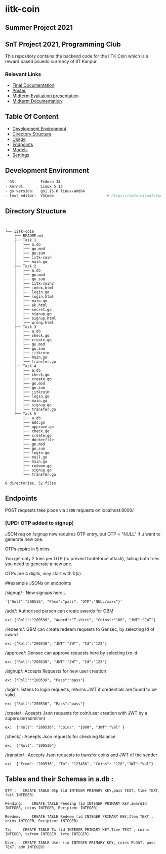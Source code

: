 # iitk-coin

## **Summer Project 2021**

## **SnT Project 2021, Programming Club**

This repository contains the backend code for the IITK Coin which is a reward based psuedo currency of IIT Kanpur.

### Relevant Links

- [Final Documentation](https://docs.google.com/document/d/1EeWv3Scq-kA00V1FJrz0wNHvRIWpM0l7oqCeJ1PEay8/edit?usp=sharing)
- [Poster](https://drive.google.com/file/d/1Iy7P4NNJWoIywhW9lNcm_IeZctU2mKc4/view?usp=sharing)
- [Midterm Evaluation presentation](https://docs.google.com/presentation/d/1kriN-7A3v1RlXUDL5NETX3roJKRMJInptkWofIxY8dg/edit?usp=sharing)
- [Midterm Documentation](https://docs.google.com/document/d/1bvOWH4k0U-l2pQ1jLWIDzOkJ2wbHNW4jJw7tMWkUV6o/edit?usp=sharing)

## Table Of Content

- [Development Environment](#development-environment)
- [Directory Structure](#directory-structure)
- [Usage](#usage)
- [Endpoints](#endpoints)
- [Models](#models)
- [Settings](#settings)

## Development Environment

```bash
- OS:           Fedora 34
- Kernel:       Linux 5.13 
- go version:   go1.16.6 linux/amd64    
- text editor:  VSCode    	                  # https://code.visualstudio.com/download
```

## Directory Structure

```


└── iitk-coin
    ├── README.md
    ├── Task 1
    │   ├── a.db
    │   ├── go.mod
    │   ├── go.sum
    │   ├── iitk-coin
    │   └── main.go
    ├── Task 2
    │   ├── a.db
    │   ├── go.mod
    │   ├── go.sum
    │   ├── iitk-coin2
    │   ├── index.html
    │   ├── login.go
    │   ├── login.html
    │   ├── main.go
    │   ├── ok.html
    │   ├── secret.go
    │   ├── signup.go
    │   ├── signup.html
    │   └── wrong.html
    ├── Task 3
    │   ├── a.db
    │   ├── check.go
    │   ├── create.go
    │   ├── go.mod
    │   ├── go.sum
    │   ├── iitkcoin
    │   ├── main.go
    │   └── transfer.go
    ├── Task 4
    │   ├── a.db
    │   ├── check.go
    │   ├── create.go
    │   ├── go.mod
    │   ├── go.sum
    │   ├── iitkcoin
    │   ├── login.go
    │   ├── main.go
    │   ├── signup.go
    │   └── transfer.go
    └── Task 5
        ├── a.db
        ├── add.go
        ├── approve.go
        ├── check.go
        ├── create.go
        ├── dockerfile
        ├── go.mod
        ├── go.sum
        ├── login.go
        ├── mail.go
        ├── main.go
        ├── redeem.go
        ├── signup.go
        └── transfer.go

6 directories, 52 files
```

## Endpoints

POST requests take place via `JSON` requests on localhost:8000/

 

### [UPD: OTP added to signup]

JSON req on /signup now requires OTP entry, put OTP = "NULL" if u want to generate new one.

OTPs expire in 5 mins. 

You get only 2 tries per OTP (to prevent bruteforce attack), failing both tries you need to generate a new one.

OTPs are 4 digits, may start with 0(s).




##example JSONs on endpoints 

/signup/ : New signups here...
```
'{"Roll":"200536", "Pass":"pass", "OTP":"NULL/xxxx"}'
```



/add/: Authorised person can create awards for GBM

```
ex: {"Roll":"200536", "Award":"T-shirt", "Coins":"100", "JWT":"JWT"}

```



/redeem/: GBM can create redeem requests to Gensec, by selecting Id of award

```
ex: {"Roll":"200536", "JWT":"JWT", "Id":"123"}

```



/approve/: Gensec can approve requests here by selecting txn id.

```
ex: {"Roll":"200536", "JWT":"JWT", "Id":"123"}

```




/signup/: Accepts Requests for new user creation

```
ex: {"Roll":"200536", "Pass":"pass"}

```



/login/: listens to login requests, returns JWT if credentials are found to be valid.

```
ex: {"Roll":"200536", "Pass":"pass"}

```



/create/ : Aceepts Json requests for coin/user creation with JWT by a superuser(admimn)

```
ex:  {"Roll": "200536", "Coins": "1000", "JWT":"Val" }

```



/check/ : Aceepts Json requests for checking Balance 

```
ex:  {"Roll": "200536"}

```



/transfer/ : Aceepts Json requests to transfer coins  and JWT of the sender

```
ex:  {"From": "200536", "To": "123456", "Coins": "120","JWT":"Val"} 

```



## Tables and their Schemas in a.db :

```
OTP :	CREATE TABLE Otp (id INTEGER PRIMARY KEY,pass TEXT, time TEXT, fail INTEGER)

Pending:	CREATE TABLE Pending (id INTEGER PRIMARY KEY,awardId INTEGER, coins INTEGER, Recipient INTEGER)

Reedem:		CREATE TABLE Redeem (id INTEGER PRIMARY KEY,Item TEXT , coins INTEGER, Recipient INTEGER)

Tx: 	CREATE TABLE Tx (id INTEGER PRIMARY KEY,Time TEXT , coins INTEGER, txfrom INTEGER, txto INTEGER)

User:	CREATE TABLE User (id INTEGER PRIMARY KEY, coins FLOAT, pass TEXT, adm INTEGER)



```




